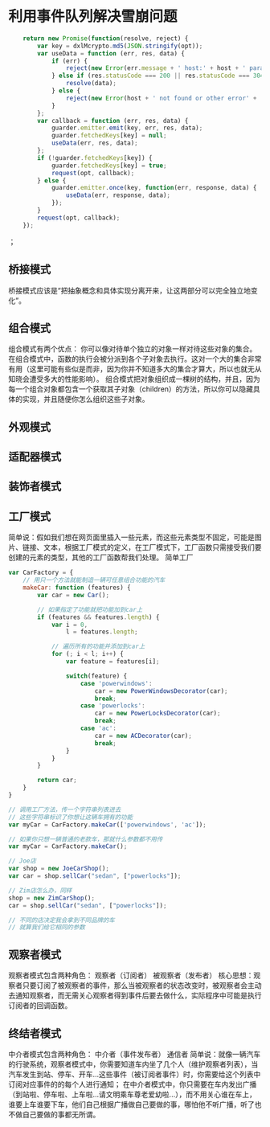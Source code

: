 # 利用事件队列解决雪崩问题
```js
    return new Promise(function(resolve, reject) {
        var key = dxlMcrypto.md5(JSON.stringify(opt));
        var useData = function (err, res, data) {
            if (err) {
                reject(new Error(err.message + ' host:' + host + ' params:' + JSON.stringify(opt.body)));
            } else if (res.statusCode === 200 || res.statusCode === 304) {
                resolve(data);
            } else {
                reject(new Error(host + ' not found or other error' + ' params :' + JSON.stringify(opt.body)));
            }
        };
        var callback = function (err, res, data) {
            guarder.emitter.emit(key, err, res, data);
            guarder.fetchedKeys[key] = null;
            useData(err, res, data);
        };
        if (!guarder.fetchedKeys[key]) {
            guarder.fetchedKeys[key] = true;
            request(opt, callback);
        } else {
            guarder.emitter.once(key, function(err, response, data) {
                useData(err, response, data);
            });
        }
        request(opt, callback);
    });
```
；
## 桥接模式
桥接模式应该是“把抽象概念和具体实现分离开来，让这两部分可以完全独立地变化”。
## 组合模式
组合模式有两个优点：
你可以像对待单个独立的对象一样对待这些对象的集合。在组合模式中，函数的执行会被分派到各个子对象去执行。这对一个大的集合非常有用（这里可能有些似是而非，因为你并不知道多大的集合才算大，所以也就无从知晓会遭受多大的性能影响）。
组合模式把对象组织成一棵树的结构，并且，因为每一个组合对象都包含一个获取其子对象（children）的方法，所以你可以隐藏具体的实现，并且随便你怎么组织这些子对象。
## 外观模式

## 适配器模式

## 装饰者模式

## 工厂模式
简单说：假如我们想在网页面里插入一些元素，而这些元素类型不固定，可能是图片、链接、文本，根据工厂模式的定义，在工厂模式下，工厂函数只需接受我们要创建的元素的类型，其他的工厂函数帮我们处理。
简单工厂
```js
var CarFactory = {
    // 用只一个方法就能制造一辆可任意组合功能的汽车
    makeCar: function (features) {
        var car = new Car();

        // 如果指定了功能就把功能加到car上
        if (features && features.length) {
            var i = 0,
                l = features.length;

            // 遍历所有的功能并添加到car上
            for (; i < l; i++) {
                var feature = features[i];

                switch(feature) {
                    case 'powerwindows':
                        car = new PowerWindowsDecorator(car);
                        break;
                    case 'powerlocks':
                        car = new PowerLocksDecorator(car);
                        break;
                    case 'ac':
                        car = new ACDecorator(car);
                        break;
                }
            }
        }

        return car;
    }
}

// 调用工厂方法，传一个字符串列表进去 
// 这些字符串标识了你想让这辆车拥有的功能
var myCar = CarFactory.makeCar(['powerwindows', 'ac']);

// 如果你只想一辆普通的老款车，那就什么参数都不用传
var myCar = CarFactory.makeCar();
```
```js
// Joe店
var shop = new JoeCarShop();
var car = shop.sellCar("sedan", ["powerlocks"]);

// Zim店怎么办，同样
shop = new ZimCarShop();
car = shop.sellCar("sedan", ["powerlocks"]);

// 不同的店决定我会拿到不同品牌的车
// 就算我们给它相同的参数
```
## 观察者模式
观察者模式包含两种角色：
    观察者（订阅者）
    被观察者（发布者）
核心思想：观察者只要订阅了被观察者的事件，那么当被观察者的状态改变时，被观察者会主动去通知观察者，而无需关心观察者得到事件后要去做什么，实际程序中可能是执行订阅者的回调函数。
## 终结者模式
中介者模式包含两种角色：
    中介者（事件发布者）
    通信者
简单说：就像一辆汽车的行驶系统，观察者模式中，你需要知道车内坐了几个人（维护观察者列表），当汽车发生到站、停车、开车...这些事件（被订阅者事件）时，你需要给这个列表中订阅对应事件的的每个人进行通知；
在中介者模式中，你只需要在车内发出广播（到站啦、停车啦、上车啦...请文明乘车尊老爱幼啦...），而不用关心谁在车上，谁要上车谁要下车，他们自己根据广播做自己要做的事，哪怕他不听广播，听了也不做自己要做的事都无所谓。